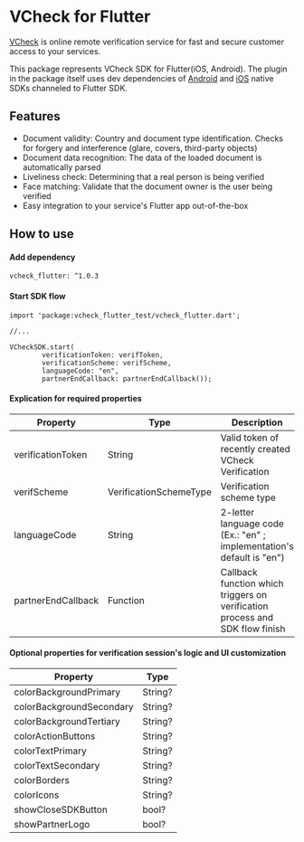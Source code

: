 # VCheck for Flutter

[VCheck](https://vycheck.com/) is online remote verification service for fast and secure customer access to your services.

This package represents VCheck SDK for Flutter(iOS, Android).
The plugin in the package itself uses dev dependencies of [Android](https://jitpack.io/#VCheckOrg/vcheck_android_sdk_test) and [iOS](https://cocoapods.org/pods/VCheckSDKTest) native SDKs channeled to Flutter SDK.

## Features

- Document validity: Country and document type identification. Checks for forgery and interference (glare, covers, third-party objects)
- Document data recognition: The data of the loaded document is automatically parsed
- Liveliness check: Determining that a real person is being verified
- Face matching: Validate that the document owner is the user being verified
- Easy integration to your service's Flutter app out-of-the-box

## How to use
#### Add dependency 

```
vcheck_flutter: ^1.0.3
```

#### Start SDK flow

```
import 'package:vcheck_flutter_test/vcheck_flutter.dart';

//...

VCheckSDK.start(
        verificationToken: verifToken,
        verificationScheme: verifScheme,
        languageCode: "en",
        partnerEndCallback: partnerEndCallback());
```


#### Explication for required properties

| Property | Type | Description |
| ----------- | ----------- | ----------- |
| verificationToken | String | Valid token of recently created VCheck Verification |
| verifScheme | VerificationSchemeType | Verification scheme type |
| languageCode | String | 2-letter language code (Ex.: "en" ; implementation's default is "en") |
| partnerEndCallback | Function | Callback function which triggers on verification process and SDK flow finish |


#### Optional properties for verification session's logic and UI customization

| Property | Type |
| ----------- | ----------- |
| colorBackgroundPrimary | String? | 
| colorBackgroundSecondary | String? |
| colorBackgroundTertiary | String? |
| colorActionButtons | String? |
| colorTextPrimary | String? |
| colorTextSecondary | String? |
| colorBorders | String? |
| colorIcons | String? |
| showCloseSDKButton | bool? |
| showPartnerLogo | bool? |

